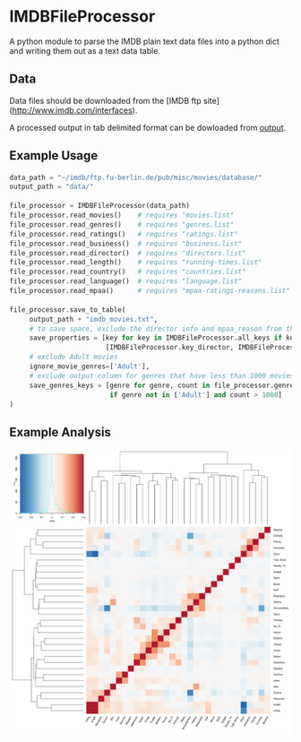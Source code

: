 # IMDBFileProcessor

A python module to parse the IMDB plain text data files into a python dict and writing them out as a text data table.

## Data
Data files should be downloaded from the [IMDB ftp site] (http://www.imdb.com/interfaces).

A processed output in tab delimited format can be dowloaded from [output](output/).

## Example Usage
```python
data_path = "~/imdb/ftp.fu-berlin.de/pub/misc/movies/database/"
output_path = "data/"

file_processor = IMDBFileProcessor(data_path)
file_processor.read_movies()    # requires "movies.list"
file_processor.read_genres()    # requires "genres.list"
file_processor.read_ratings()   # requires "ratings.list"
file_processor.read_business()  # requires "business.list"
file_processor.read_director()  # requires "directors.list"
file_processor.read_length()    # requires "running-times.list"
file_processor.read_country()   # requires "countries.list"
file_processor.read_language()  # requires "language.list"
file_processor.read_mpaa()      # requires "mpaa-ratings-reasons.list"

file_processor.save_to_table(
     output_path + "imdb_movies.txt",
     # to save space, exclude the director info and mpaa_reason from the output columns
     save_properties = [key for key in IMDBFileProcessor.all_keys if key not in
                        [IMDBFileProcessor.key_director, IMDBFileProcessor.key_mpaa_reason]],
     # exclude Adult movies
     ignore_movie_genres=['Adult'],
     # exclude output column for genres that have less than 1000 movies, and Adult genre
     save_genres_keys = [genre for genre, count in file_processor.genre_count.items()
                         if genre not in ['Adult'] and count > 1000]
)
```
## Example Analysis

![Correlation](analysis/imdb_corr_heatmap.svg)
